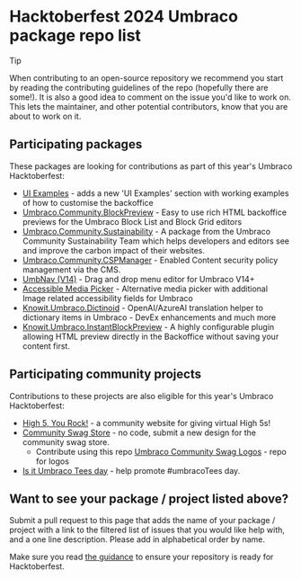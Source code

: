 # Hacktoberfest 2024 Umbraco package repo list

> [!TIP]
> When contributing to an open-source repository we recommend you start by reading the contributing guidelines of the repo (hopefully there are some!). It is also a good idea to comment on the issue you'd like to work on. This lets the maintainer, and other potential contributors, know that you are about to work on it.

## Participating packages

These packages are looking for contributions as part of this year's Umbraco Hacktoberfest:

- [UI Examples](https://github.com/umbraco/UI-Examples/issues?q=is%3Aissue+is%3Aopen+label%3A%22help+wanted%22) - adds a new 'UI Examples' section with working examples of how to customise the backoffice
- [Umbraco.Community.BlockPreview](https://github.com/rickbutterfield/Umbraco.Community.BlockPreview/issues) - Easy to use rich HTML backoffice previews for the Umbraco Block List and Block Grid editors
- [Umbraco.Community.Sustainability](https://github.com/umbraco-community/Umbraco.Community.Sustainability/discussions) - A package from the Umbraco Community Sustainability Team which helps developers and editors see and improve the carbon impact of their websites.
- [Umbraco.Community.CSPManager](https://github.com/Matthew-Wise/Umbraco-CSP-manager/issues) - Enabled Content security policy management via the CMS.
- [UmbNav (V14)](https://github.com/AaronSadlerUK/UmbNav-V14/issues) - Drag and drop menu editor for Umbraco V14+
- [Accessible Media Picker](https://github.com/NikRimington/HCS.Media.AccessibleMediaPicker/issues) - Alternative media picker with additional Image related accessibility fields for Umbraco
- [Knowit.Umbraco.Dictinoid](https://github.com/kasparboelkjeldsen/Knowit.Umbraco.Dictionoid) - OpenAI/AzureAI translation helper to dictionary items in Umbraco - DevEx enhancements and much more
- [Knowit.Umbraco.InstantBlockPreview](https://github.com/kasparboelkjeldsen/Knowit.Umbraco.InstantBlockPreview) - A highly configurable plugin allowing HTML preview directly in the Backoffice without saving your content first.
## Participating community projects

Contributions to these projects are also eligible for this year's Umbraco Hacktoberfest:

- [High 5, You Rock!](https://github.com/H5YR/High5YouRock/issues) - a community website for giving virtual High 5s!
- [Community Swag Store](https://umbracocommunity.store/contibute/) - no code, submit a new design for the community swag store.
  - Contribute using this repo [Umbraco Community Swag Logos](https://github.com/OwainWilliams/UmbracoCommunitySwagLogos) - repo for logos
- [Is it Umbraco Tees day](https://github.com/OwainWilliams/UmbracoTeesDay) - help promote #umbracoTees day.

## Want to see your package / project listed above?

Submit a pull request to this page that adds the name of your package / project with a link to the filtered list of issues that you would like help with, and a one line description. Please add in alphabetical order by name.

Make sure you read [the guidance](readme.md#package-maintainers) to ensure your repository is ready for Hacktoberfest.
